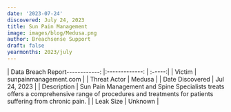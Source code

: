 ```yaml
---
date: '2023-07-24'
discovered: July 24, 2023
title: Sun Pain Management
image: images/blog/Medusa.png
author: Breachsense Support
draft: false
yearmonths: 2023/july
---
```


| Data Breach Report------------:     |:-------------:    | :-----:|
| Victim      | sunpainmanagement.com      | 
| Threat Actor      | Medusa      | 
| Date Discovered      | Jul 24, 2023      | 
| Description      | Sun Pain Management and Spine Specialists treats offers a comprehensive range of procedures and treatments for patients suffering from chronic pain.      | 
| Leak Size      | Unknown      | 

